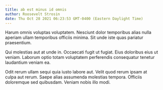 ```yaml
---
title: ab est minus id omnis
author: Roosevelt Strosin
date: Thu Oct 28 2021 06:23:53 GMT-0400 (Eastern Daylight Time)
---
```

Harum omnis voluptas voluptatem. Nesciunt dolor temporibus alias nulla aperiam ullam temporibus officiis minima. Sit unde iste quas pariatur praesentium.

 Qui molestias aut at unde in. Occaecati fugit ut fugiat. Eius doloribus eius ut veniam. Laborum optio totam voluptatem perferendis consequatur tenetur laudantium veniam ea.

 Odit rerum ullam sequi quia iusto labore aut. Velit quod rerum ipsam at culpa aut rerum. Saepe alias assumenda molestias tempora. Officiis doloremque sed quibusdam. Veniam nobis illo modi.
